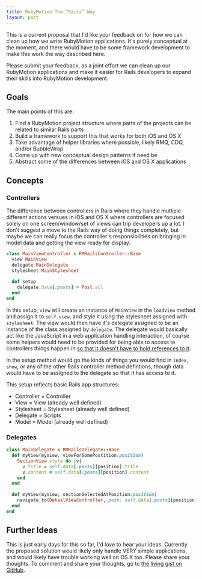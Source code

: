 ```yaml
---
title: RubyMotion The “Rails” Way
layout: post
---
```


This is a current proposal that I'd like your feedback on for how we can clean up how we write RubyMotion applications. It's purely conceptual at the moment, and there would have to be some framework development to make this work the way described here.

Please submit your feedback, as a joint effort we can clean up our RubyMotion applications and make it easier for Rails developers to expand their skills into RubyMotion development.

## Goals

The main points of this are:

1. Find a RubyMotion project structure where parts of the projects can be related to similar Rails parts
2. Build a framework to support this that works for both iOS and OS X
3. Take advantage of helper libraries where possible, likely RMQ, CDQ, and/or BubbleWrap
4. Come up with new conceptual design patterns if need be
5. Abstract some of the differences between iOS and OS X applications

## Concepts

### Controllers

The difference between controllers in Rails where they handle mutliple different actions versues in iOS and OS X where controllers are focused solely on one screen/window/set of views can trip developers up a lot. I don't suggest a move to the Rails way of doing things completely, but maybe we can really focus the controller's responsibilities on bringing in model data and getting the view ready for display.

```ruby
class MainViewController < RMRailsController::Base
  view MainView
  delegate MainDelegate
  stylesheet MainStylesheet
  
  def setup
    delegate.data[:posts] = Post.all
  end
end
```

In this setup, `view` will create an instance of `MainView` in the `loadView` method and assign it to `self.view`, and style it using the stylesheet assigned with `stylesheet`. The view would then have it's delegate assigned to be an instance of the class assigned by `delegate`. The delegate would basically act like the JavaScript in a web application handling interaction, of course some helpers would need to be provided for being able to access to controllers things happen in [so that it doesn't have to hold references to it](https://github.com/FluffyJack/RubyMotionOrganized/issues/1).

In the setup method would go the kinds of things you would find in `index`, `show`, or any of the other Rails controller method defintions, though data would have to be assigned to the delegate so that it has access to it.

This setup reflects basic Rails app structures:

- Controller = Controller
- View = View (already well defined)
- Stylesheet = Stylesheet (already well defined)
- Delegate = Scripts
- Model = Model (already well defined)

### Delegates

```ruby
class MainDelegate < RMRailsDelegate::Base
  def myView(myView, viewForSomePostition:position)
    SectionView.style do |v|
      v.title = self.data[:posts][position].title
      v.content = self.data[:posts][position].content
    end
  end
  
  def myView(myView, sectionSelectedAtPosition:position)
    navigate_to(DetailViewController, post: self.data[:posts][position])
  end
end
```

## Further Ideas

This is just early days for this so far, I'd love to hear your ideas. Currently the proposed solution would likely only handle VERY simple applications, and would likely have trouble working well on OS X too. Please share your thoughts. To comment and share your thoughts, go to [the living gist on GitHub](https://gist.github.com/FluffyJack/9409243).